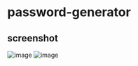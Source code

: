 # password-generator

## **screenshot**
![image](https://github.com/user-attachments/assets/43ad7b0c-6803-4efa-b3ff-9b7b1b03c4b9) ![image](https://github.com/user-attachments/assets/e3774678-42ee-4314-9861-f15d25ccb065)

